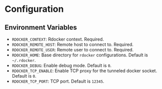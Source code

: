# Configuration

## Environment Variables

- `RDOCKER_CONTEXT`: Rdocker context. Required.
- `RDOCKER_REMOTE_HOST`: Remote host to connect to. Required.
- `RDOCKER_REMOTE_USER`: Remote user to connect to. Required.
- `RDOCKER_HOME`: Base directory for `rdocker` configurations. Default is `~/.rdocker`.
- `RDOCKER_DEBUG`: Enable debug mode. Default is `0`.
- `RDOCKER_TCP_ENABLE`: Enable TCP proxy for the tunneled docker socket. Default is `0`.
- `RDOCKER_TCP_PORT`: TCP port. Default is `12345`.


